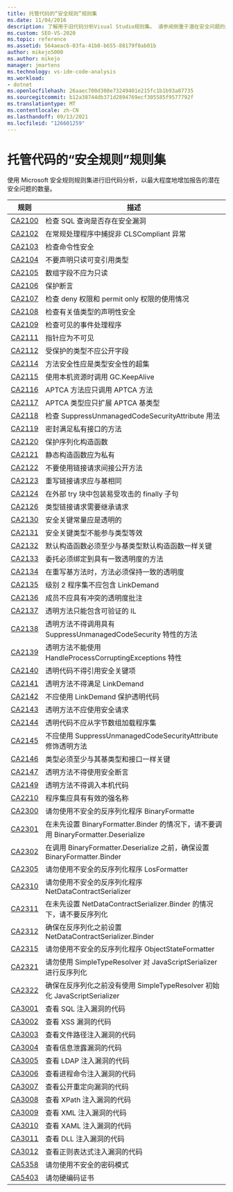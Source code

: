 ```yaml
---
title: 托管代码的“安全规则”规则集
ms.date: 11/04/2016
description: 了解用于旧代码分析Visual Studio规则集。 请参阅侧重于潜在安全问题的规则的说明。
ms.custom: SEO-VS-2020
ms.topic: reference
ms.assetid: 564aeac6-03fa-41b0-b655-88179f0ab01b
author: mikejo5000
ms.author: mikejo
manager: jmartens
ms.technology: vs-ide-code-analysis
ms.workload:
- dotnet
ms.openlocfilehash: 26aaec700d308e73249401e215fc1b1b93a87735
ms.sourcegitcommit: b12a38744db371d2894769ecf305585f9577792f
ms.translationtype: MT
ms.contentlocale: zh-CN
ms.lasthandoff: 09/13/2021
ms.locfileid: "126601259"
---
```

# <a name="security-rules-rule-set-for-managed-code"></a>托管代码的“安全规则”规则集

使用 Microsoft 安全规则规则集进行旧代码分析，以最大程度地增加报告的潜在安全问题的数量。

|规则|描述|
|----------|-----------------|
|[CA2100](/dotnet/fundamentals/code-analysis/quality-rules/ca2100)|检查 SQL 查询是否存在安全漏洞|
|[CA2102](../code-quality/ca2102.md)|在常规处理程序中捕捉非 CLSCompliant 异常|
|[CA2103](../code-quality/ca2103.md)|检查命令性安全|
|[CA2104](../code-quality/ca2104.md)|不要声明只读可变引用类型|
|[CA2105](../code-quality/ca2105.md)|数组字段不应为只读|
|[CA2106](../code-quality/ca2106.md)|保护断言|
|[CA2107](../code-quality/ca2107.md)|检查 deny 权限和 permit only 权限的使用情况|
|[CA2108](../code-quality/ca2108.md)|检查有关值类型的声明性安全|
|[CA2109](/dotnet/fundamentals/code-analysis/quality-rules/ca2109)|检查可见的事件处理程序|
|[CA2111](../code-quality/ca2111.md)|指针应为不可见|
|[CA2112](../code-quality/ca2112.md)|受保护的类型不应公开字段|
|[CA2114](../code-quality/ca2114.md)|方法安全性应是类型安全性的超集|
|[CA2115](../code-quality/ca2115.md)|使用本机资源时调用 GC.KeepAlive|
|[CA2116](../code-quality/ca2116.md)|APTCA 方法应只调用 APTCA 方法|
|[CA2117](../code-quality/ca2117.md)|APTCA 类型应只扩展 APTCA 基类型|
|[CA2118](../code-quality/ca2118.md)|检查 SuppressUnmanagedCodeSecurityAttribute 用法|
|[CA2119](/dotnet/fundamentals/code-analysis/quality-rules/ca2119)|密封满足私有接口的方法|
|[CA2120](../code-quality/ca2120.md)|保护序列化构造函数|
|[CA2121](../code-quality/ca2121.md)|静态构造函数应为私有|
|[CA2122](../code-quality/ca2122.md)|不要使用链接请求间接公开方法|
|[CA2123](../code-quality/ca2123.md)|重写链接请求应与基相同|
|[CA2124](../code-quality/ca2124.md)|在外部 try 块中包装易受攻击的 finally 子句|
|[CA2126](../code-quality/ca2126.md)|类型链接请求需要继承请求|
|[CA2130](../code-quality/ca2130.md)|安全关键常量应是透明的|
|[CA2131](../code-quality/ca2131.md)|安全关键类型不能参与类型等效|
|[CA2132](../code-quality/ca2132.md)|默认构造函数必须至少与基类型默认构造函数一样关键|
|[CA2133](../code-quality/ca2133.md)|委托必须绑定到具有一致透明度的方法|
|[CA2134](../code-quality/ca2134.md)|在重写基方法时，方法必须保持一致的透明度|
|[CA2135](../code-quality/ca2135.md)|级别 2 程序集不应包含 LinkDemand|
|[CA2136](../code-quality/ca2136.md)|成员不应具有冲突的透明度批注|
|[CA2137](../code-quality/ca2137.md)|透明方法只能包含可验证的 IL|
|[CA2138](../code-quality/ca2138.md)|透明方法不得调用具有 SuppressUnmanagedCodeSecurity 特性的方法|
|[CA2139](../code-quality/ca2139.md)|透明方法不能使用 HandleProcessCorruptingExceptions 特性|
|[CA2140](../code-quality/ca2140.md)|透明代码不得引用安全关键项|
|[CA2141](../code-quality/ca2141.md)|透明方法不得满足 LinkDemand|
|[CA2142](../code-quality/ca2142.md)|不应使用 LinkDemand 保护透明代码|
|[CA2143](../code-quality/ca2143.md)|透明方法不应使用安全请求|
|[CA2144](../code-quality/ca2144.md)|透明代码不应从字节数组加载程序集|
|[CA2145](../code-quality/ca2145.md)|不应使用 SuppressUnmanagedCodeSecurityAttribute 修饰透明方法|
|[CA2146](../code-quality/ca2146.md)|类型必须至少与其基类型和接口一样关键|
|[CA2147](../code-quality/ca2147.md)|透明方法不得使用安全断言|
|[CA2149](../code-quality/ca2149.md)|透明方法不得调入本机代码|
|[CA2210](../code-quality/ca2210.md)|程序集应具有有效的强名称|
|[CA2300](/dotnet/fundamentals/code-analysis/quality-rules/ca2300)|请勿使用不安全的反序列化程序 BinaryFormatte|
|[CA2301](/dotnet/fundamentals/code-analysis/quality-rules/ca2301)|在未先设置 BinaryFormatter.Binder 的情况下，请不要调用 BinaryFormatter.Deserialize|
|[CA2302](/dotnet/fundamentals/code-analysis/quality-rules/ca2302)|在调用 BinaryFormatter.Deserialize 之前，确保设置 BinaryFormatter.Binder|
|[CA2305](/dotnet/fundamentals/code-analysis/quality-rules/ca2305)|请勿使用不安全的反序列化程序 LosFormatter|
|[CA2310](/dotnet/fundamentals/code-analysis/quality-rules/ca2310)|请勿使用不安全的反序列化程序 NetDataContractSerializer|
|[CA2311](/dotnet/fundamentals/code-analysis/quality-rules/ca2311)|在未先设置 NetDataContractSerializer.Binder 的情况下，请不要反序列化|
|[CA2312](/dotnet/fundamentals/code-analysis/quality-rules/ca2312)|确保在反序列化之前设置 NetDataContractSerializer.Binder|
|[CA2315](/dotnet/fundamentals/code-analysis/quality-rules/ca2315)|请勿使用不安全的反序列化程序 ObjectStateFormatter|
|[CA2321](/dotnet/fundamentals/code-analysis/quality-rules/ca2321)|请勿使用 SimpleTypeResolver 对 JavaScriptSerializer 进行反序列化|
|[CA2322](/dotnet/fundamentals/code-analysis/quality-rules/ca2322)|确保在反序列化之前没有使用 SimpleTypeResolver 初始化 JavaScriptSerializer|
|[CA3001](/dotnet/fundamentals/code-analysis/quality-rules/ca3001)|查看 SQL 注入漏洞的代码|
|[CA3002](/dotnet/fundamentals/code-analysis/quality-rules/ca3002)|查看 XSS 漏洞的代码|
|[CA3003](/dotnet/fundamentals/code-analysis/quality-rules/ca3003)|查看文件路径注入漏洞的代码|
|[CA3004](/dotnet/fundamentals/code-analysis/quality-rules/ca3004)|查看信息泄露漏洞的代码|
|[CA3005](/dotnet/fundamentals/code-analysis/quality-rules/ca3005)|查看 LDAP 注入漏洞的代码|
|[CA3006](/dotnet/fundamentals/code-analysis/quality-rules/ca3006)|查看进程命令注入漏洞的代码|
|[CA3007](/dotnet/fundamentals/code-analysis/quality-rules/ca3007)|查看公开重定向漏洞的代码|
|[CA3008](/dotnet/fundamentals/code-analysis/quality-rules/ca3008)|查看 XPath 注入漏洞的代码|
|[CA3009](/dotnet/fundamentals/code-analysis/quality-rules/ca3009)|查看 XML 注入漏洞的代码|
|[CA3010](/dotnet/fundamentals/code-analysis/quality-rules/ca3010)|查看 XAML 注入漏洞的代码|
|[CA3011](/dotnet/fundamentals/code-analysis/quality-rules/ca3011)|查看 DLL 注入漏洞的代码|
|[CA3012](/dotnet/fundamentals/code-analysis/quality-rules/ca3012)|查看正则表达式注入漏洞的代码|
|[CA5358](/dotnet/fundamentals/code-analysis/quality-rules/ca5358)|请勿使用不安全的密码模式|
|[CA5403](/dotnet/fundamentals/code-analysis/quality-rules/ca5403)|请勿硬编码证书|